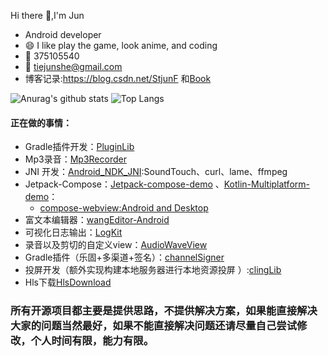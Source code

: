 Hi there 👋,I'm Jun
<!--
![Anurag's github stats](https://github-readme-stats.vercel.app/api?username=shetiejun&theme=vue-dark)![Top Langs](https://github-readme-stats.vercel.app/api/top-langs/?username=shetiejun&layout=compact&theme=vue-dark)
-->

-  Android developer
- 😄  I like play the game, look anime, and coding
-  :penguin:  375105540 
-  :email: tiejunshe@gmail.com
-  博客记录:https://blog.csdn.net/StjunF 和[Book](https://github.com/SheTieJun/Book)

![Anurag's github stats](https://github-readme-stats.vercel.app/api?username=shetiejun&theme=vue-dark) ![Top Langs](https://github-readme-stats.vercel.app/api/top-langs/?username=shetiejun&layout=compact&theme=vue-dark)


<!--
### 🛠 技术栈 | Tech Stack

- ![Language](https://img.shields.io/badge/-Language-333333?style=flat&logo=Language&logoColor=007396):&#160; ![Java](https://img.shields.io/badge/-Java-333333?style=flat&logo=Java&logoColor=FE6D4B)  ![Kotlin](https://img.shields.io/badge/-Kotlin-333333?style=flat&logo=Kotlin&logoColor=a3e496)
- ![字节码插装](https://img.shields.io/badge/-byte-333333?style=flat&logo=byte&logoColor=FE6D4B): ![AspectJ](https://img.shields.io/badge/-AspectJ-333333?style=flat&logo=AspectJ&logoColor=FE6D4B)  ![ASM](https://img.shields.io/badge/-ASM-333333?style=flat&logo=ASM&logoColor=FE6D4B)
- ![Tech](https://img.shields.io/badge/-technology-333333?style=flat&logo=fire&logoColor=007396):![APT](https://img.shields.io/badge/-APT-333333?style=flat&logo=APT&logoColor=FE6D4B)  ![Java 泛型](https://img.shields.io/badge/-Java泛型-333333?style=flat&logo=Java&logoColor=FE6D4B)   ![反射](https://img.shields.io/badge/-reflect-333333?style=flat&logo=reflect&logoColor=FE6D4B)   ![自定义view](https://img.shields.io/badge/-自定义view-333333?style=flat&logo=view&logoColor=FE6D4B)    ![kotlin  协程](https://img.shields.io/badge/-kotlin协程-333333?style=flat&logo=kotlin&logoColor=FE6D4B)    ![ Gradle插件开发](https://img.shields.io/badge/-Gradle插件开发-333333?style=flat&logo=Gradle&logoColor=FE6D4B)  ![ viewbinding](https://img.shields.io/badge/-Viewbinding-333333?style=flat&logo=Android&logoColor=FE6D4B)   ![ Jekpect](https://img.shields.io/badge/-Jekpect-333333?style=flat&logo=Android&logoColor=FE6D4B) 
- ![模式](https://img.shields.io/badge/-模式-333333?style=flat&logo=fire&logoColor=007396):![MVC](https://img.shields.io/badge/-MVC-333333?style=flat&logo=frame&logoColor=5A9AEF)  ![MVP](https://img.shields.io/badge/-MVP-333333?style=flat&logo=frame&logoColor=5A9AEF)   ![MVVM](https://img.shields.io/badge/-MVVM-333333?style=flat&logo=frame&logoColor=5A9AEF) 
- ![版本控制](https://img.shields.io/badge/-版本控制-333333?style=flat&logo=fire&logoColor=007396) : ![Git](https://img.shields.io/badge/-Git-333333?style=flat&logo=git)   ![GitHub](https://img.shields.io/badge/-GitHub-333333?style=flat&logo=github)     ![Jenkins](https://img.shields.io/badge/-Jenkins-333333?style=flat&logo=Jenkins)  

- ![other](https://img.shields.io/badge/-other-333333?style=flat&logo=fire&logoColor=007396):  ![Linux](https://img.shields.io/badge/-Linux-333333?style=flat&logo=Linux&logoColor=FCC624)   ![聚合支付](https://img.shields.io/badge/-聚合支付-333333?style=flat&logo=payoneer&logoColor=FF4800)   ![Markdown](https://img.shields.io/badge/-Markdown-333333?style=flat&logo=markdown)   ![DLNA投屏](https://img.shields.io/badge/-DLNA投屏-333333?style=flat&logo=DLNA)
-->

#### 正在做的事情：


- Gradle插件开发：[PluginLib](https://github.com/SheTieJun/PluginLib)
- Mp3录音：[Mp3Recorder](https://github.com/SheTieJun/Mp3Recorder) 
- JNI 开发：[Android_NDK_JNI](https://github.com/SheTieJun/Android_NDK_JNI):SoundTouch、curl、lame、ffmpeg
- Jetpack-Compose：[Jetpack-compose-demo](https://github.com/SheTieJun/Jetpack-compose-demo) 、[Kotlin-Multiplatform-demo](https://github.com/SheTieJun/Kotlin-Multiplatform-demo)： 
  - [compose-webview:Android and Desktop](https://github.com/SheTieJun/compose-webview)
- 富文本编辑器：[wangEditor-Android](https://github.com/SheTieJun/wangEditor-Android)
- 可视化日志输出：[LogKit](https://github.com/SheTieJun/LogKit)
- 录音以及剪切的自定义view：[AudioWaveView](https://github.com/SheTieJun/AudioWaveView)
- Gradle插件（乐固+多渠道+签名）：[channelSigner](https://github.com/SheTieJun/channelSigner)
- 投屏开发（额外实现构建本地服务器进行本地资源投屏 ）:[clingLib](https://github.com/SheTieJun/clingLib)
- Hls下载[HlsDownload](https://github.com/SheTieJun/HlsDownload)


### 所有开源项目都主要是提供思路，不提供解决方案，如果能直接解决大家的问题当然最好，如果不能直接解决问题还请尽量自己尝试修改，个人时间有限，能力有限。


